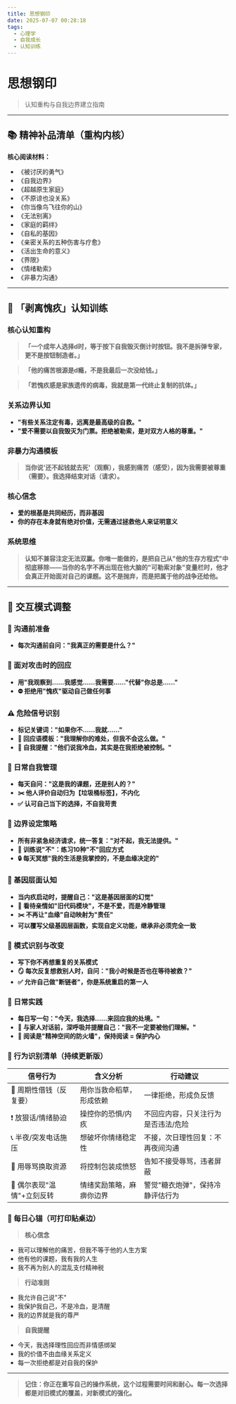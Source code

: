 ```yaml
---
title: 思想钢印
date: 2025-07-07 00:28:18
tags:
  - 心理学
  - 自我成长
  - 认知训练
---
```


# 思想钢印

> 认知重构与自我边界建立指南

---

## 📚 精神补品清单（重构内核）

**核心阅读材料：**

- 《被讨厌的勇气》
- 《自我边界》 
- 《超越原生家庭》
- 《不原谅也没关系》
- 《你当像鸟飞往你的山》
- 《无法别离》
- 《家庭的羁绊》
- 《自私的基因》
- 《亲密关系的五种伤害与疗愈》
- 《活出生命的意义》
- 《界限》
- 《情绪勒索》
- 《非暴力沟通》

---

## 🧠 「剥离愧疚」认知训练

### 核心认知重构

> **「一个成年人选择d时，等于按下自我毁灭倒计时按钮。我不是拆弹专家，更不是按钮制造者。」**

> **「他的痛苦根源是d瘾，不是我最后一次没给钱。」**

> **「若愧疚感是家族遗传的病毒，我就是第一代终止复制的抗体。」**

### 关系边界认知

- **"有些关系注定有毒，远离是最高级的自救。"**
- **"爱不需要以自我毁灭为门票。拒绝被勒索，是对双方人格的尊重。"**

### 非暴力沟通模板

> **当你说'还不起钱就去死'（观察），我感到痛苦（感受），因为我需要被尊重（需要）。我选择结束对话（请求）。**

### 核心信念

- **爱的根基是共同经历，而非基因**
- **你的存在本身就有绝对价值，无需通过拯救他人来证明意义**

### 系统思维

> **认知不兼容注定无法双赢。你唯一能做的，是把自己从"他的生存方程式"中彻底移除——当你的名字不再出现在他大脑的"可勒索对象"变量栏时，他才会真正开始面对自己的课题。这不是抛弃，而是把属于他的战争还给他。**

---

## 🔄 交互模式调整

### 📌 沟通前准备
- **每次沟通前自问："我真正的需要是什么？"**

### 🧘 面对攻击时的回应
- **用"我观察到……我感觉……我需要……"代替"你总是……"**
- **⛔ 拒绝用"愧疚"驱动自己做任何事**

### ⚠️ 危险信号识别
- **标记关键词："如果你不……我就……"**
- **🧱 回应语模板："我理解你的难处，但我不会这么做。"**
- **💬 自我提醒："他们说我冷血，其实是在我拒绝被控制。"**

### 🧭 日常自我管理
- **每天自问："这是我的课题，还是别人的？"**
- **✂️ 他人评价自动归为【垃圾桶标签】，不内化**
- **✅ 认可自己当下的选择，不自我苛责**

### 🛑 边界设定策略
- **所有非紧急经济请求，统一答复："对不起，我无法提供。"**
- **🔁 训练说"不"：练习10种"不"回应方式**
- **🔒 每天冥想"我的生活是我掌控的，不是血缘决定的"**

### 🧠 基因层面认知
- **当内疚启动时，提醒自己："这是基因层面的幻觉"**
- **🧊 看待亲情如"旧代码模块"，不是不爱，而是冷静管理**
- **✂️ 不再让"血缘"自动映射为"责任"**
- **可以覆写父级基因层函数，实现自定义功能，继承非必须完全一致**

### 📝 模式识别与改变
- **写下你不再想重复的关系模式**
- **🪞 每次反复想救别人时，自问："我小时候是否也在等待被救？"**
- **✅ 允许自己做"断链者"，你是系统重启的第一人**

### 🎯 日常实践
- **每日写一句："今天，我选择……来回应我的处境。"**
- **🚪 与家人对话前，深呼吸并提醒自己："我不一定要被他们理解。"**
- **📖 阅读是"精神空间的防火墙"，保持阅读 = 保护内心**

### 🧩 行为识别清单（持续更新版）

| 信号行为 | 含义分析 | 行动建议 |
|---------|---------|---------|
| 🔁 周期性借钱（反复要） | 用你当救命稻草，形成依赖 | 一律拒绝，形成负反馈 |
| ❗ 放狠话/情绪胁迫 | 操控你的恐惧/内疚 | 不回应内容，只关注行为是否违法/危险 |
| 📞 半夜/突发电话施压 | 想破坏你情绪稳定性 | 不接，次日理性回复：不再夜间沟通 |
| 🤬 用辱骂换取资源 | 将控制包装成愤怒 | 告知不接受辱骂，违者屏蔽 |
| 🧸 偶尔表现"温情"+立刻反转 | 情绪奖励策略，麻痹你边界 | 警觉"糖衣炮弹"，保持冷静评估行为 |

### 🎯 每日心锚（可打印贴桌边）

> **核心信念**
- 我可以理解他的痛苦，但我不等于他的人生方案
- 他有他的课题，我有我的人生
- 我不再为别人的混乱支付精神税

> **行动准则**
- 我允许自己说"不"
- 我保护我自己，不是冷血，是清醒
- 我的边界就是我的尊严

> **自我提醒**
- 今天，我选择理性回应而非情感绑架
- 我的价值不由血缘关系定义
- 每一次拒绝都是对自我的保护

---

> **记住：你正在重写自己的操作系统，这个过程需要时间和耐心。每一次选择都是对旧模式的覆盖，对新模式的强化。**